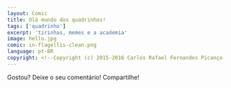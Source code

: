 ```yaml
---
layout: Comic
title: Olá mundo dos quadrinhos! 
tags: ['quadrinho']
excerpt: 'tirinhas, memes e a academia'
image: hello.jpg
comic: in-flagellis-clean.png
language: pt-BR
copyright: <!--Copyright (c) 2015-2016 Carlos Rafael Fernandes Picanço-->
---
```

Gostou? Deixe o seu comentário! Compartilhe!